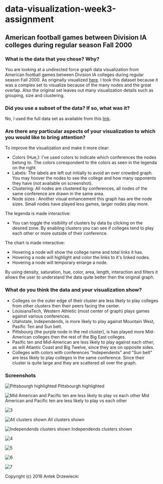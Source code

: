 # data-visualization-week3-assignment
## American football games between Division IA  colleges during regular season Fall 2000

### What is the data that you chose? Why?

You are looking at a undirected force graph data visualization from American football games between Division IA colleges during regular season Fall 2000. As originally visualized [here](http://networkdata.ics.uci.edu/data/football/football.png). I took this dataset because it was a complex set to visualize because of the many nodes and the great overlap. Also the original set leaves out many visualization details such as grouping, size and clustering.

### Did you use a subset of the data? If so, what was it?

No, I used the full data set as available from this [link](https://networkdata.ics.uci.edu/data.php?id=5).

### Are there any particular aspects of your visualization to which you would like to bring attention?

To improve the visualization and make it more clear:
 - Colors (Hue,): I've used colors to indicate which conferences the nodes belong to. The colors corespondent to the colors as seen in the legenda on the right.
 - Labels: The labels are left out initially to avoid an over crowded graph. You may hoover the nodes to see the college and how many opponents they have (not available on screenshot).
 - Clustering: All nodes are clustered by conferences, all nodes of the same conference are drawn in the same area.
 - Node sizes :  Another visual enhancement this graph has are the node sizes. Small nodes have played less games, larger nodes play more.

The legenda is made interactive:
- You can toggle the visibility of clusters by data by clicking on the desired zone. By enabling clusters you can see if colleges tend to play each other or more outside of their conference.

The chart is made interactive:
 - Hovering a node will show the college name and total links it has.
 - Hovering a node will highlight and color the links to it's linked nodes.
 - Hovering a node will temporary enlarge a node.

By using density, saturation, hue, color, area, length, interaction and filters it allows the user to understand the data quite better then the original graph.

### What do you think the data and your visualization show?

- Colleges on the outer edge of their cluster are less likely to play colleges from other clusters then their peers facing the center.
- LouisianaTech, Western Athletic (most center of graph) plays games against various conferences.
- Utahstate, Independends, is more likely to play against Mountain West, Pasific Ten and Sun belt.
- Pittsbourg (the purple node in the red cluster), is has played more Mid-American colleges then the rest of the Big East colleges.
- Pasific ten and Mid-American are less likely to play against each other, as will Atlantic Coast and Big Twelve, since they are on opposite sides.
- Colleges with colors with conferences "Independents" and "Sun belt" are less likely to play colleges in the same conference. Since their cluster is quite large and they are scattered all over the graph.


### Screenshots

![Pittsbourgh highlighted](pics/big_pacific_southeast_pittsbourgh.png)
Pittsbourgh highlighted

![Mid American and Pacific ten are less likely to play vs each other](pics/mid-american-pacific-ten.png)
Mid American and Pacific ten are less likely to play vs each other


![3](pics/3.png)

![All clusters shown](pics/all.png)
All clusters shown

![Independends clusters shown](pics/independends.png)
Independends clusters shown

![4](pics/4.png)

![5](pics/5.png)

![6](pics/6.png)

![7](pics/7.png)



Copyright (c) 2016 Antek Drzewiecki
